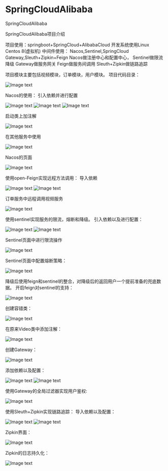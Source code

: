 # SpringCloudAlibaba
SpringCloudAlibaba

SpringCloudAlibaba项目介绍

项目使用：springboot+SpringCloud+AlibabaCloud
开发系统使用Linux Centos 8(虚拟机)
中间件使用：
Nacos,Sentinel,SpringCloud Gateway,Sleuth+Zipkin+Feign
Nacos做注册中心和配置中心，
Sentinel做限流降级
Gateway做服务网关
Feign做服务间调用
Sleuth+Zipkin做链路追踪

项目模块主要包括视频模块，订单模块，用户模块。
项目代码目录：



![Image text](https://github.com/forestsss/img-folder/blob/765e0538c4e0ac624d260ede6956cbc2c556b131/springcloudAlibaba1.png)


Nacos的使用：
引入依赖并进行配置

![Image text](https://github.com/forestsss/img-folder/blob/765e0538c4e0ac624d260ede6956cbc2c556b131/springcloudAlibaba2.png)
![Image text](https://github.com/forestsss/img-folder/blob/765e0538c4e0ac624d260ede6956cbc2c556b131/springcloudAlibaba3.png)
![Image text](https://github.com/forestsss/img-folder/blob/765e0538c4e0ac624d260ede6956cbc2c556b131/springcloudAlibaba5.png)

启动类上加注解

![Image text](https://github.com/forestsss/img-folder/blob/765e0538c4e0ac624d260ede6956cbc2c556b131/springcloudAlibaba6.png)

在其他服务中使用

![Image text](https://github.com/forestsss/img-folder/blob/765e0538c4e0ac624d260ede6956cbc2c556b131/springcloudAlibaba7.png)

Nacos的页面

![Image text](https://github.com/forestsss/img-folder/blob/765e0538c4e0ac624d260ede6956cbc2c556b131/springcloudAlibaba8.png)

使用open-Feign实现远程方法调用：
导入依赖

![Image text](https://github.com/forestsss/img-folder/blob/765e0538c4e0ac624d260ede6956cbc2c556b131/springcloudAlibaba9.png)
![Image text](https://github.com/forestsss/img-folder/blob/765e0538c4e0ac624d260ede6956cbc2c556b131/springcloudAlibaba10.png)

订单服务中远程调用视频服务

![Image text](https://github.com/forestsss/img-folder/blob/765e0538c4e0ac624d260ede6956cbc2c556b131/springcloudAlibaba11.png)

使用sentinel实现服务的限流，熔断和降级。
引入依赖以及进行配置：

![Image text](https://github.com/forestsss/img-folder/blob/765e0538c4e0ac624d260ede6956cbc2c556b131/springcloudAlibaba12.png)
![Image text](https://github.com/forestsss/img-folder/blob/765e0538c4e0ac624d260ede6956cbc2c556b131/springcloudAlibaba13.png)

Sentinel页面中进行限流操作

![Image text](https://github.com/forestsss/img-folder/blob/765e0538c4e0ac624d260ede6956cbc2c556b131/springcloudAlibaba14.png)

Sentinel页面中配置熔断策略：

![Image text](https://github.com/forestsss/img-folder/blob/765e0538c4e0ac624d260ede6956cbc2c556b131/springcloudAlibaba15.png)

降级后使用feign和sentinel的整合，对降级后的返回用户一个提前准备的兜底数据。
开启feign对sentinel的支持：

![Image text](https://github.com/forestsss/img-folder/blob/765e0538c4e0ac624d260ede6956cbc2c556b131/springcloudAlibaba16.png)

创建容错类：

![Image text](https://github.com/forestsss/img-folder/blob/765e0538c4e0ac624d260ede6956cbc2c556b131/springcloudAlibaba17.png)

在原来Video类中添加注解：

![Image text](https://github.com/forestsss/img-folder/blob/765e0538c4e0ac624d260ede6956cbc2c556b131/springcloudAlibaba18.png)

创建Gateway：

![Image text](https://github.com/forestsss/img-folder/blob/765e0538c4e0ac624d260ede6956cbc2c556b131/springcloudAlibaba19.png)

添加依赖以及配置：

![Image text](https://github.com/forestsss/img-folder/blob/765e0538c4e0ac624d260ede6956cbc2c556b131/springcloudAlibaba20.png)
![Image text](https://github.com/forestsss/img-folder/blob/765e0538c4e0ac624d260ede6956cbc2c556b131/springcloudAlibaba21.png)

使用Gateway的全局过滤器实现用户鉴权:

![Image text](https://github.com/forestsss/img-folder/blob/765e0538c4e0ac624d260ede6956cbc2c556b131/springcloudAlibaba22.png)

使用Sleuth+Zipkin实现链路追踪：
导入依赖以及配置：

![Image text](https://github.com/forestsss/img-folder/blob/765e0538c4e0ac624d260ede6956cbc2c556b131/springcloudAlibaba23.png)
![Image text](https://github.com/forestsss/img-folder/blob/765e0538c4e0ac624d260ede6956cbc2c556b131/springcloudAlibaba24.png)

Zipkin界面：

![Image text](https://github.com/forestsss/img-folder/blob/765e0538c4e0ac624d260ede6956cbc2c556b131/springcloudAlibaba25.png)

Zipkin的日志持久化：

![Image text](https://github.com/forestsss/img-folder/blob/765e0538c4e0ac624d260ede6956cbc2c556b131/springcloudAlibaba26.png)
